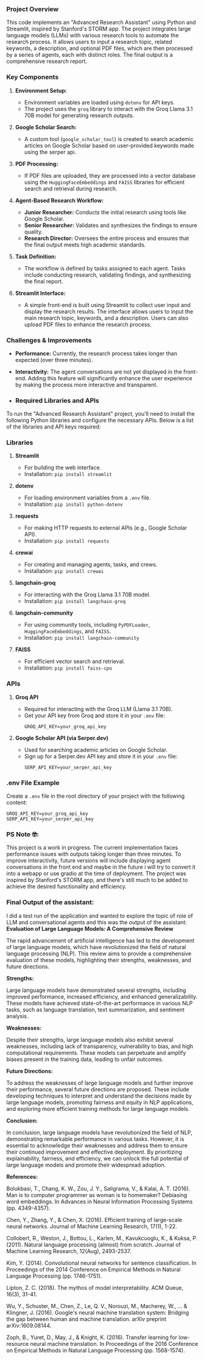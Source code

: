 ### Project Overview

This code implements an "Advanced Research Assistant" using Python and Streamlit, inspired by Stanford's STORM app. The project integrates large language models (LLMs) with various research tools to automate the research process. It allows users to input a research topic, related keywords, a description, and optional PDF files, which are then processed by a series of agents, each with distinct roles. The final output is a comprehensive research report.

### Key Components

1. **Environment Setup:**
   - Environment variables are loaded using `dotenv` for API keys.
   - The project uses the `groq` library to interact with the Groq Llama 3.1 70B model for generating research outputs.

2. **Google Scholar Search:**
   - A custom tool (`google_scholar_tool`) is created to search academic articles on Google Scholar based on user-provided keywords made using the serper api.

3. **PDF Processing:**
   - If PDF files are uploaded, they are processed into a vector database using the `HuggingFaceEmbeddings` and `FAISS` libraries for efficient search and retrieval during research.

4. **Agent-Based Research Workflow:**
   - **Junior Researcher:** Conducts the initial research using tools like Google Scholar.
   - **Senior Researcher:** Validates and synthesizes the findings to ensure quality.
   - **Research Director:** Oversees the entire process and ensures that the final output meets high academic standards.

5. **Task Definition:**
   - The workflow is defined by tasks assigned to each agent. Tasks include conducting research, validating findings, and synthesizing the final report.

6. **Streamlit Interface:**
   - A simple front-end is built using Streamlit to collect user input and display the research results. The interface allows users to input the main research topic, keywords, and a description. Users can also upload PDF files to enhance the research process.

### Challenges & Improvements

- **Performance:** Currently, the research process takes longer than expected (over three minutes). 
- **Interactivity:** The agent conversations are not yet displayed in the front-end. Adding this feature will significantly enhance the user experience by making the process more interactive and transparent.

- ### Required Libraries and APIs

To run the "Advanced Research Assistant" project, you'll need to install the following Python libraries and configure the necessary APIs. Below is a list of the libraries and API keys required:

### Libraries

1. **Streamlit**
   - For building the web interface.
   - Installation: `pip install streamlit`

2. **dotenv**
   - For loading environment variables from a `.env` file.
   - Installation: `pip install python-dotenv`

3. **requests**
   - For making HTTP requests to external APIs (e.g., Google Scholar API).
   - Installation: `pip install requests`

4. **crewai**
   - For creating and managing agents, tasks, and crews.
   - Installation: `pip install crewai`

5. **langchain-groq**
   - For interacting with the Groq Llama 3.1 70B model.
   - Installation: `pip install langchain-groq`

6. **langchain-community**
   - For using community tools, including `PyPDFLoader`, `HuggingFaceEmbeddings`, and `FAISS`.
   - Installation: `pip install langchain-community`

7. **FAISS**
   - For efficient vector search and retrieval.
   - Installation: `pip install faiss-cpu`

### APIs

1. **Groq API**
   - Required for interacting with the Groq LLM (Llama 3.1 70B).
   - Get your API key from Groq and store it in your `.env` file:
     ```
     GROQ_API_KEY=your_groq_api_key
     ```

2. **Google Scholar API (via Serper.dev)**
   - Used for searching academic articles on Google Scholar.
   - Sign up for a Serper.dev API key and store it in your `.env` file:
     ```
     SERP_API_KEY=your_serper_api_key
     ```

### .env File Example

Create a `.env` file in the root directory of your project with the following content:

```plaintext
GROQ_API_KEY=your_groq_api_key
SERP_API_KEY=your_serper_api_key
```

### PS Note 🤓:
This project is a work in progress. The current implementation faces performance issues with outputs taking longer than three minutes. To improve interactivity, future versions will include displaying agent conversations in the front end and maybe in the future i will try to convert it into a webapp or use gradio at the time of deployment. The project was inspired by Stanford's STORM app, and there's still much to be added to achieve the desired functionality and efficiency.

### Final Output of the assistant:

I did a test run of the application and wanted to explore the topic of role of LLM and conversational agents and this was the output of the assistant:
**Evaluation of Large Language Models: A Comprehensive Review**

The rapid advancement of artificial intelligence has led to the development of large language models, which have revolutionized the field of natural language processing (NLP). This review aims to provide a comprehensive evaluation of these models, highlighting their strengths, weaknesses, and future directions.

**Strengths:**

Large language models have demonstrated several strengths, including improved performance, increased efficiency, and enhanced generalizability. These models have achieved state-of-the-art performance in various NLP tasks, such as language translation, text summarization, and sentiment analysis.

**Weaknesses:**

Despite their strengths, large language models also exhibit several weaknesses, including lack of transparency, vulnerability to bias, and high computational requirements. These models can perpetuate and amplify biases present in the training data, leading to unfair outcomes.

**Future Directions:**

To address the weaknesses of large language models and further improve their performance, several future directions are proposed. These include developing techniques to interpret and understand the decisions made by large language models, promoting fairness and equity in NLP applications, and exploring more efficient training methods for large language models.

**Conclusion:**

In conclusion, large language models have revolutionized the field of NLP, demonstrating remarkable performance in various tasks. However, it is essential to acknowledge their weaknesses and address them to ensure their continued improvement and effective deployment. By prioritizing explainability, fairness, and efficiency, we can unlock the full potential of large language models and promote their widespread adoption.

**References:**

Bolukbasi, T., Chang, K. W., Zou, J. Y., Saligrama, V., & Kalai, A. T. (2016). Man is to computer programmer as woman is to homemaker? Debiasing word embeddings. In Advances in Neural Information Processing Systems (pp. 4349-4357).

Chen, Y., Zhang, Y., & Chen, X. (2016). Efficient training of large-scale neural networks. Journal of Machine Learning Research, 17(1), 1-22.

Collobert, R., Weston, J., Bottou, L., Karlen, M., Kavukcuoglu, K., & Kuksa, P. (2011). Natural language processing (almost) from scratch. Journal of Machine Learning Research, 12(Aug), 2493-2537.

Kim, Y. (2014). Convolutional neural networks for sentence classification. In Proceedings of the 2014 Conference on Empirical Methods in Natural Language Processing (pp. 1746-1751).

Lipton, Z. C. (2018). The mythos of model interpretability. ACM Queue, 16(3), 31-41.

Wu, Y., Schuster, M., Chen, Z., Le, Q. V., Norouzi, M., Macherey, W., ... & Klingner, J. (2016). Google's neural machine translation system: Bridging the gap between human and machine translation. arXiv preprint arXiv:1609.08144.

Zoph, B., Yuret, D., May, J., & Knight, K. (2016). Transfer learning for low-resource neural machine translation. In Proceedings of the 2016 Conference on Empirical Methods in Natural Language Processing (pp. 1568-1574).
